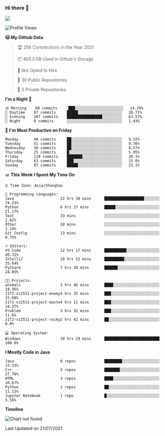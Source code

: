 ### Hi there 👋

<!--
**zhou-ning/zhou-ning** is a ✨ _special_ ✨ repository because its `README.md` (this file) appears on your GitHub profile.

Here are some ideas to get you started:

- 🔭 I’m currently working on ...
- 🌱 I’m currently learning ...
- 👯 I’m looking to collaborate on ...
- 🤔 I’m looking for help with ...
- 💬 Ask me about ...
- 📫 How to reach me: ...
- 😄 Pronouns: ...
- ⚡ Fun fact: ...
-->
![](https://github-readme-stats.vercel.app/api?username=zhou-ning)

<!--START_SECTION:waka-->
![Profile Views](http://img.shields.io/badge/Profile%20Views-0-blue)

**🐱 My Github Data** 

> 🏆 256 Contributions in the Year 2021
 > 
> 📦 805.0 kB Used in Github's Storage 
 > 
> 🚫 Not Opted to Hire
 > 
> 📜 30 Public Repositories 
 > 
> 🔑 3 Private Repositories  
 > 
**I'm a Night 🦉** 

```text
🌞 Morning    60 commits     ███░░░░░░░░░░░░░░░░░░░░░░   14.29% 
🌆 Daytime    87 commits     █████░░░░░░░░░░░░░░░░░░░░   20.71% 
🌃 Evening    267 commits    ████████████████░░░░░░░░░   63.57% 
🌙 Night      6 commits      ░░░░░░░░░░░░░░░░░░░░░░░░░   1.43%

```
📅 **I'm Most Productive on Friday** 

```text
Monday       40 commits     ██░░░░░░░░░░░░░░░░░░░░░░░   9.52% 
Tuesday      41 commits     ██░░░░░░░░░░░░░░░░░░░░░░░   9.76% 
Wednesday    36 commits     ██░░░░░░░░░░░░░░░░░░░░░░░   8.57% 
Thursday     25 commits     █░░░░░░░░░░░░░░░░░░░░░░░░   5.95% 
Friday       118 commits    ███████░░░░░░░░░░░░░░░░░░   28.1% 
Saturday     63 commits     ███░░░░░░░░░░░░░░░░░░░░░░   15.0% 
Sunday       97 commits     █████░░░░░░░░░░░░░░░░░░░░   23.1%

```


📊 **This Week I Spent My Time On** 

```text
⌚︎ Time Zone: Asia/Shanghai

💬 Programming Languages: 
Java                     22 hrs 38 mins      ██████████████████░░░░░░░   74.23% 
Python                   6 hrs 27 mins       █████░░░░░░░░░░░░░░░░░░░░   21.17% 
Text                     33 mins             ░░░░░░░░░░░░░░░░░░░░░░░░░   1.82% 
Other                    20 mins             ░░░░░░░░░░░░░░░░░░░░░░░░░   1.14% 
Git Config               13 mins             ░░░░░░░░░░░░░░░░░░░░░░░░░   0.75%

🔥 Editors: 
VS Code                  12 hrs 17 mins      ██████████░░░░░░░░░░░░░░░   40.31% 
IntelliJ                 10 hrs 52 mins      █████████░░░░░░░░░░░░░░░░   35.64% 
PyCharm                  7 hrs 20 mins       ██████░░░░░░░░░░░░░░░░░░░   24.05%

🐱‍💻 Projects: 
animals                  5 hrs 46 mins       ████░░░░░░░░░░░░░░░░░░░░░   18.95% 
21T2-cs2511-project-enemy4 hrs 35 mins       ███░░░░░░░░░░░░░░░░░░░░░░   15.08% 
21T2-cs2511-project-maste4 hrs 21 mins       ███░░░░░░░░░░░░░░░░░░░░░░   14.27% 
Problem                  3 hrs 32 mins       ███░░░░░░░░░░░░░░░░░░░░░░   11.6% 
21T2-cs2511-project-rocky2 hrs 42 mins       ██░░░░░░░░░░░░░░░░░░░░░░░   8.9%

💻 Operating System: 
Windows                  30 hrs 29 mins      █████████████████████████   100.0%

```

**I Mostly Code in Java** 

```text
Java                     6 repos             ████████░░░░░░░░░░░░░░░░░   33.33% 
C++                      5 repos             ███████░░░░░░░░░░░░░░░░░░   27.78% 
HTML                     3 repos             ████░░░░░░░░░░░░░░░░░░░░░   16.67% 
Python                   2 repos             ██░░░░░░░░░░░░░░░░░░░░░░░   11.11% 
Jupyter Notebook         1 repo              █░░░░░░░░░░░░░░░░░░░░░░░░   5.56%

```


**Timeline**

![Chart not found](https://raw.githubusercontent.com/zhou-ning/zhou-ning/main/charts/bar_graph.png) 


 Last Updated on 21/07/2021
<!--END_SECTION:waka-->
